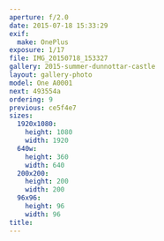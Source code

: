 ```yaml
---
aperture: f/2.0
date: 2015-07-18 15:33:29
exif:
  make: OnePlus
exposure: 1/17
file: IMG_20150718_153327
gallery: 2015-summer-dunnottar-castle
layout: gallery-photo
model: One A0001
next: 493554a
ordering: 9
previous: ce5f4e7
sizes:
  1920x1080:
    height: 1080
    width: 1920
  640w:
    height: 360
    width: 640
  200x200:
    height: 200
    width: 200
  96x96:
    height: 96
    width: 96
title: 
---
```

